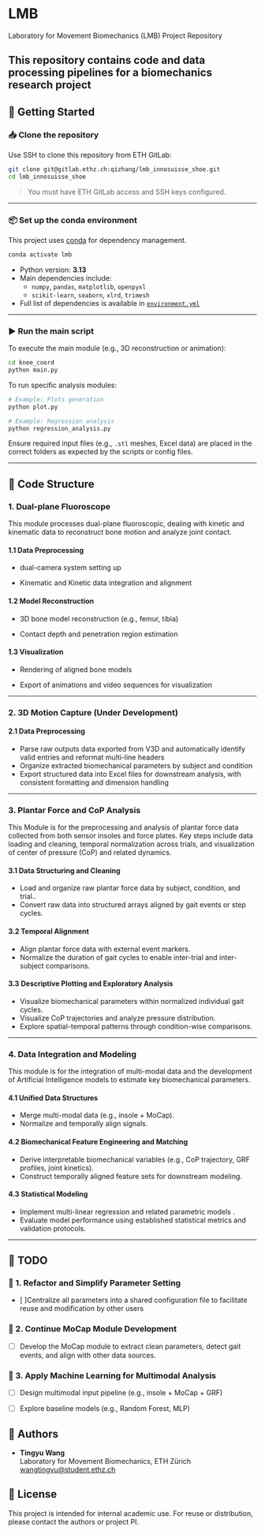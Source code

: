 # LMB

Laboratory for Movement Biomechanics (LMB) Project Repository

This repository contains code and data processing pipelines for a biomechanics research project
---

## 🔧 Getting Started

### 📥 Clone the repository

Use SSH to clone this repository from ETH GitLab:

```bash
git clone git@gitlab.ethz.ch:qizhang/lmb_innosuisse_shoe.git
cd lmb_innosuisse_shoe
```

> You must have ETH GitLab access and SSH keys configured.

---

### 📦 Set up the conda environment

This project uses [conda](https://docs.conda.io/en/latest/miniconda.html) for dependency management.

```bash
conda activate lmb
```

- Python version: **3.13**
- Main dependencies include:
  - `numpy`, `pandas`, `matplotlib`, `openpyxl`
  - `scikit-learn`, `seaborn`, `xlrd`, `trimesh`
- Full list of dependencies is available in [`environment.yml`](./environment.yml)

---

### ▶️ Run the main script

To execute the main module (e.g., 3D reconstruction or animation):

```bash
cd knee_coord
python main.py
```

To run specific analysis modules:

```bash
# Example: Plots generation
python plot.py

# Example: Regression analysis
python regression_analysis.py
```

Ensure required input files (e.g., `.stl` meshes, Excel data) are placed in the correct folders as expected by the scripts or config files.

---

## 📁 Code Structure

### 1. Dual-plane Fluoroscope

This module processes dual-plane fluoroscopic, dealing with kinetic and kinematic data to reconstruct bone motion and analyze joint contact.
#### 1.1 Data Preprocessing
- dual-camera system setting up

- Kinematic and Kinetic data integration and alignment

#### 1.2 Model Reconstruction
- 3D bone model reconstruction (e.g., femur, tibia)

- Contact depth and penetration region estimation

#### 1.3 Visualization
- Rendering of aligned bone models

- Export of animations and video sequences for visualization

---
### 2. 3D Motion Capture (Under Development)

#### 2.1 Data Preprocessing
- Parse raw outputs data exported from V3D and automatically identify valid entries and reformat multi-line headers
- Organize extracted biomechanical parameters by subject and condition
- Export structured data into Excel files for downstream analysis, with consistent formatting and dimension handling

---
### 3. Plantar Force and CoP Analysis

This Module is for the preprocessing and analysis of plantar force data collected from both sensor insoles and force plates. Key steps include data loading and cleaning, temporal normalization across trials, and visualization of center of pressure (CoP) and related dynamics.

#### 3.1 Data Structuring and Cleaning
- Load and organize raw plantar force data by subject, condition, and trial..
- Convert raw data into structured arrays aligned by gait events or step cycles.

#### 3.2 Temporal Alignment 
- Align plantar force data with external event markers.
- Normalize the duration of gait cycles to enable inter-trial and inter-subject comparisons.

#### 3.3 Descriptive Plotting and Exploratory Analysis
- Visualize biomechanical parameters within normalized individual gait cycles.
- Visualize CoP trajectories and analyze pressure distribution.
- Explore spatial-temporal patterns through condition-wise comparisons.

---
### 4. Data Integration and Modeling
This module is for the integration of multi-modal data and the development of Artificial Intelligence models to estimate key biomechanical parameters.

#### 4.1 Unified Data Structures
- Merge multi-modal data (e.g., insole + MoCap).
- Normalize and temporally align signals.

#### 4.2 Biomechanical Feature Engineering and Matching
- Derive interpretable biomechanical variables (e.g., CoP trajectory, GRF profiles, joint kinetics).
- Construct temporally aligned feature sets for downstream modeling.

#### 4.3 Statistical Modeling
- Implement multi-linear regression and related parametric models .
- Evaluate model performance using established statistical metrics and validation protocols.

---

## 📌 TODO

### 🧩 1. Refactor and Simplify Parameter Setting
- [ ]Centralize all parameters into a shared configuration file to facilitate reuse and modification by other users

### 🎥 2. Continue MoCap Module Development 
- [ ] Develop the MoCap module to extract clean parameters, detect gait events, and align with other data sources.
### 🤖 3. Apply Machine Learning for Multimodal Analysis
- [ ] Design multimodal input pipeline (e.g., insole + MoCap + GRF)  
- [ ] Explore baseline models (e.g., Random Forest, MLP)  
 

## 👥 Authors

- **Tingyu Wang**  
  Laboratory for Movement Biomechanics, ETH Zürich  
  [wangtingyu@student.ethz.ch](mailto:wangtingyu@student.ethz.ch)

## 📄 License

This project is intended for internal academic use. For reuse or distribution, please contact the authors or project PI.
